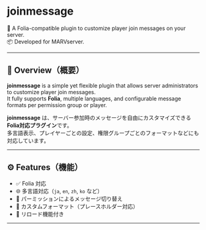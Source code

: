 # joinmessage

💬 A Folia-compatible plugin to customize player join messages on your server.  
📦 Developed for MARVserver.

---

## 📝 Overview（概要）

**joinmessage** is a simple yet flexible plugin that allows server administrators to customize player join messages.  
It fully supports **Folia**, multiple languages, and configurable message formats per permission group or player.

**joinmessage** は、サーバー参加時のメッセージを自由にカスタマイズできる **Folia対応プラグイン**です。  
多言語表示、プレイヤーごとの設定、権限グループごとのフォーマットなどにも対応しています。

---

## ⚙️ Features（機能）

- ✅ Folia 対応  
- 🌐 多言語対応（`ja`, `en`, `zh`, `ko` など）  
- 🛂 パーミッションによるメッセージ切り替え  
- 🎨 カスタムフォーマット（プレースホルダー対応）  
- 🔁 リロード機能付き  

---
